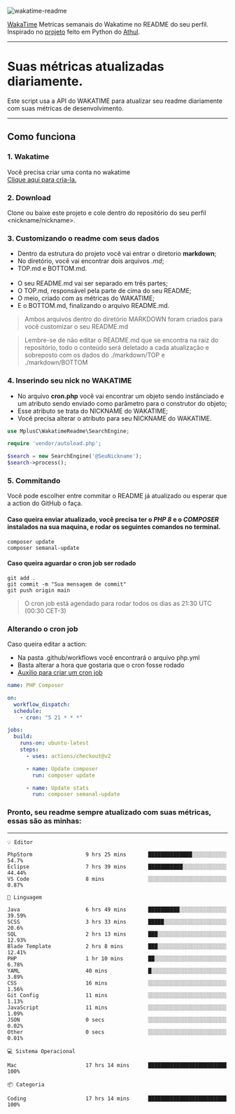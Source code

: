 ![wakatime-readme](https://socialify.git.ci/bymatheus/wakatime-readme/image?description=1&descriptionEditable=M%C3%A9tricas%20semanais%20do%20Wakatime%20no%20seu%20README%20de%20perfil.&font=KoHo&forks=1&language=1&owner=1&pattern=Signal&stargazers=1&theme=Dark)

[WakaTime](https://wakatime.com) Metricas semanais do Wakatime no README do seu perfil. <br>
Inspirado no [projeto](https://github.com/athul/waka-readme) feito em Python do [Athul](https://github.com/athul).
___

# Suas métricas atualizadas diariamente.
Este script usa a API do WAKATIME para atualizar seu readme diariamente com suas métricas de desenvolvimento.

___

## Como funciona

### 1. Wakatime
Você precisa criar uma conta no wakatime <br>
[Clique aqui para cria-la.](https://wakatime.com) 

### 2. Download
Clone ou baixe este projeto e cole dentro do repositório do seu perfil <nickname/nickname>.

### 3. Customizando o readme com seus dados
- Dentro da estrutura do projeto você vai entrar o diretorio **markdown**;  
- No diretório, você vai encontrar dois arquivos *.md*;
- TOP.md e BOTTOM.md.
<br><br>
- O seu README.md vai ser separado em três partes; 
- O TOP.md, responsável pela parte de cima do seu README;
- O meio, criado com as métricas do WAKATIME;
- E o BOTTOM.md, finalizando o arquivo README.md.<br>

> Ambos arquivos dentro do diretório MARKDOWN foram criados para você customizar o seu README.md

> Lembre-se de não editar o README.md que se encontra na raiz do repositório, todo o conteúdo será deletado a cada atualização e sobreposto com os dados do ./markdown/TOP e ./markdown/BOTTOM

### 4. Inserindo seu nick no WAKATIME
- No arquivo **cron.php** você vai encontrar um objeto sendo instânciado e um atributo sendo enviado como parâmetro para o construtor do objeto;
- Esse atributo se trata do NICKNAME do WAKATIME;
- Você precisa alterar o atributo para seu NICKNAME do WAKATIME.

```php
use MplusC\WakatimeReadme\SearchEngine;

require 'vendor/autoload.php';

$search = new SearchEngine('@SeuNickname');
$search->process();
```

### 5. Commitando
Você pode escolher entre commitar o README já atualizado ou esperar que a action do GitHub o faça. <br>

#### Caso queira enviar atualizado, você precisa ter o *PHP 8* e o *COMPOSER* instalados na sua maquina, e rodar os seguintes comandos no terminal.
```composer
composer update
composer semanal-update 
```

#### Caso queira aguardar o cron job ser rodado 
```git 
git add .
git commit -m "Sua mensagem de commit"
git push origin main
```

>O cron job está agendado para rodar todos os dias as 21:30 UTC (00:30 CET-3) 

### Alterando o cron job
Caso queira editar a action:

- Na pasta .github/workflows você encontrará o arquivo php.yml
- Basta alterar a hora que gostaria que o cron fosse rodado
- [Auxilio para criar um cron job](https://crontab.guru)

```yml
name: PHP Composer

on:
  workflow_dispatch:
  schedule:
    - cron: "5 21 * * *"

jobs:
  build:
    runs-on: ubuntu-latest
    steps:
      - uses: actions/checkout@v2

      - name: Update composer
        run: composer update

      - name: Update stats
        run: composer semanal-update
```

### Pronto, seu readme sempre atualizado com suas métricas, essas são as minhas:

___
```text
💡 Editor

PhpStorm                 9 hrs 25 mins       ██████████████░░░░░░░░░░░      54.7%
Eclipse                  7 hrs 39 mins       ███████████░░░░░░░░░░░░░░     44.44%
VS Code                  8 mins              ░░░░░░░░░░░░░░░░░░░░░░░░░      0.87%
```
```text
💬 Linguagem

Java                     6 hrs 49 mins       ██████████░░░░░░░░░░░░░░░     39.59%
SCSS                     3 hrs 33 mins       █████░░░░░░░░░░░░░░░░░░░░      20.6%
SQL                      2 hrs 13 mins       ███░░░░░░░░░░░░░░░░░░░░░░     12.93%
Blade Template           2 hrs 8 mins        ███░░░░░░░░░░░░░░░░░░░░░░     12.41%
PHP                      1 hr 10 mins        ██░░░░░░░░░░░░░░░░░░░░░░░      6.78%
YAML                     40 mins             █░░░░░░░░░░░░░░░░░░░░░░░░      3.89%
CSS                      16 mins             ░░░░░░░░░░░░░░░░░░░░░░░░░      1.56%
Git Config               11 mins             ░░░░░░░░░░░░░░░░░░░░░░░░░      1.13%
JavaScript               11 mins             ░░░░░░░░░░░░░░░░░░░░░░░░░      1.09%
JSON                     0 secs              ░░░░░░░░░░░░░░░░░░░░░░░░░      0.02%
Other                    0 secs              ░░░░░░░░░░░░░░░░░░░░░░░░░      0.01%
```
```text
💻 Sistema Operacional

Mac                      17 hrs 14 mins      █████████████████████████       100%
```
```text
📦 Categoria

Coding                   17 hrs 14 mins      █████████████████████████       100%
```
